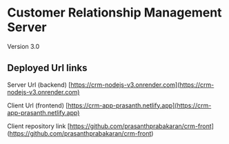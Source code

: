 # Customer Relationship Management Server

Version 3.0

## Deployed Url links

Server Url (backend)
[https://crm-nodejs-v3.onrender.com](https://crm-nodejs-v3.onrender.com)

Client Url (frontend) 
[https://crm-app-prasanth.netlify.app](https://crm-app-prasanth.netlify.app)

Client repository link
[https://github.com/prasanthprabakaran/crm-front] (https://github.com/prasanthprabakaran/crm-front)
